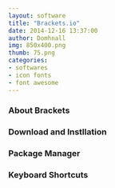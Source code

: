 ```yaml
---
layout: software
title: "Brackets.io"
date: 2014-12-16 13:37:00
author: Domhnall
img: 850x400.png
thumb: 75.png
categories: 
- softwares 
- icon fonts
- font awesome
---
```


### About Brackets

### Download and Instllation

### Package Manager

### Keyboard Shortcuts
